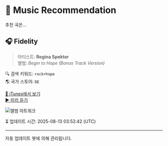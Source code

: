 
# 🎵 Music Recommendation

추천 곡은...

## 🎧 Fidelity  
> 아티스트: **Regina Spektor**  
> 앨범: _Begin to Hope (Bonus Track Version)_  

🔍 검색 키워드: `rock+hope`  
🌎 국가 스토어: `DE`

[🔗 iTunes에서 보기](https://music.apple.com/de/album/fidelity/157820746?i=157820755&uo=4)  
[▶️ 미리 듣기](https://audio-ssl.itunes.apple.com/itunes-assets/AudioPreview115/v4/b2/60/70/b26070c0-6b94-c9f6-f3c7-f4242c3836bf/mzaf_13362182937831439119.plus.aac.p.m4a)

![앨범 아트워크](https://is1-ssl.mzstatic.com/image/thumb/Features115/v4/ea/85/c6/ea85c665-dfb6-ec9c-02a9-9ed049f4c37f/dj.chuckgip.jpg/100x100bb.jpg)

⏳ 업데이트 시간: 2025-08-13 03:52:42 (UTC)

---
자동 업데이트 봇에 의해 관리됩니다.

